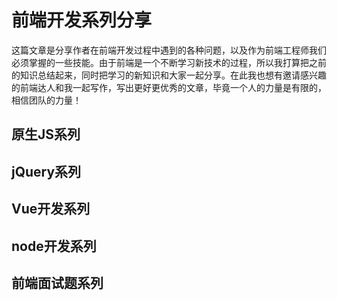 # 前端开发系列分享
这篇文章是分享作者在前端开发过程中遇到的各种问题，以及作为前端工程师我们必须掌握的一些技能。由于前端是一个不断学习新技术的过程，所以我打算把之前的知识总结起来，同时把学习的新知识和大家一起分享。在此我也想有邀请感兴趣的前端达人和我一起写作，写出更好更优秀的文章，毕竟一个人的力量是有限的，相信团队的力量！

## 原生JS系列
## jQuery系列
## Vue开发系列
## node开发系列
## 前端面试题系列

